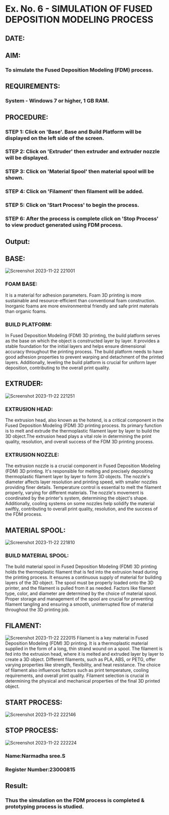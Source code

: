 # Ex. No. 6 - SIMULATION OF FUSED DEPOSITION MODELING PROCESS

## DATE: 
## AIM:
### To simulate the Fused Deposition Modeling (FDM) process.

## REQUIREMENTS:
### System - Windows 7 or higher, 1 GB RAM.

## PROCEDURE:
### STEP 1: Click on 'Base'. Base and Build Platform will be displayed on the left side of the screen.
### STEP 2: Click on 'Extruder' then extruder and extruder nozzle will be displayed.
### STEP 3: Click on 'Material Spool' then material spool will be shown.
### STEP 4: Click on 'Filament' then filament will be added.
### STEP 5: Click on 'Start Process' to begin the process.
### STEP 6: After the process is complete click on 'Stop Process' to view product generated using FDM process.

## Output:
## BASE:
![Screenshot 2023-11-22 221001](https://github.com/Narmadhasree48/Ex.-No---6.-SIMULATION-OF-FUSED-DEPOSITION-MODELING-PROCESS/assets/144979451/c36c42ac-718e-41f6-91a0-84b544568b24)
### FOAM BASE:
It is a material for adhesion parameters. Foam 3D printing is more sustainable and resource-efficient than conventional foam construction. Inorganic foams are more environmentral friendly and safe print materials than organic foams.
### BUILD PLATFORM:
In Fused Deposition Modeling (FDM) 3D printing, the build platform serves as the base on which the object is constructed layer by layer. It provides a stable foundation for the initial layers and helps ensure dimensional accuracy throughout the printing process. The build platform needs to have good adhesion properties to prevent warping and detachment of the printed layers. Additionally, leveling the build platform is crucial for uniform layer deposition, contributing to the overall print quality.
## EXTRUDER:
![Screenshot 2023-11-22 221251](https://github.com/Narmadhasree48/Ex.-No---6.-SIMULATION-OF-FUSED-DEPOSITION-MODELING-PROCESS/assets/144979451/15af2ef7-6e6f-4fce-86de-566517e83ae4)

### EXTRUSION HEAD:
The extrusion head, also known as the hotend, is a critical component in the Fused Deposition Modeling (FDM) 3D printing process. Its primary function is to melt and extrude the thermoplastic filament layer by layer to build the 3D object.The extrusion head plays a vital role in determining the print quality, resolution, and overall success of the FDM 3D printing process.
### EXTRUSION NOZZLE:
The extrusion nozzle is a crucial component in Fused Deposition Modeling (FDM) 3D printing. It's responsible for melting and precisely depositing thermoplastic filament layer by layer to form 3D objects. The nozzle's diameter affects layer resolution and printing speed, with smaller nozzles providing finer details. Temperature control is essential to melt the filament properly, varying for different materials. The nozzle's movement is coordinated by the printer's system, determining the object's shape. Additionally, cooling systems on some nozzles help solidify the material swiftly, contributing to overall print quality, resolution, and the success of the FDM process.
## MATERIAL SPOOL:
![Screenshot 2023-11-22 221810](https://github.com/Narmadhasree48/Ex.-No---6.-SIMULATION-OF-FUSED-DEPOSITION-MODELING-PROCESS/assets/144979451/905e6d0e-754b-40b7-b205-02c2b5c1efba)
### BUILD MATERIAL SPOOL:
The build material spool in Fused Deposition Modeling (FDM) 3D printing holds the thermoplastic filament that is fed into the extrusion head during the printing process. It ensures a continuous supply of material for building layers of the 3D object. The spool must be properly loaded onto the 3D printer, and the filament is pulled from it as needed. Factors like filament type, color, and diameter are determined by the choice of material spool. Proper storage and management of the spool are crucial for preventing filament tangling and ensuring a smooth, uninterrupted flow of material throughout the 3D printing job.
## FILAMENT:
![Screenshot 2023-11-22 222015](https://github.com/Narmadhasree48/Ex.-No---6.-SIMULATION-OF-FUSED-DEPOSITION-MODELING-PROCESS/assets/144979451/64b0ae2e-0a15-4302-8196-2ea0bb148d08)
Filament is a key material in Fused Deposition Modeling (FDM) 3D printing. It is a thermoplastic material supplied in the form of a long, thin strand wound on a spool. The filament is fed into the extrusion head, where it is melted and extruded layer by layer to create a 3D object. Different filaments, such as PLA, ABS, or PETG, offer varying properties like strength, flexibility, and heat resistance. The choice of filament also influences factors such as print temperature, cooling requirements, and overall print quality. Filament selection is crucial in determining the physical and mechanical properties of the final 3D printed object.
## START PROCESS:
![Screenshot 2023-11-22 222146](https://github.com/Narmadhasree48/Ex.-No---6.-SIMULATION-OF-FUSED-DEPOSITION-MODELING-PROCESS/assets/144979451/0f432fa5-19f8-4283-a825-f9b415574738)
## STOP PROCESS:
![Screenshot 2023-11-22 222224](https://github.com/Narmadhasree48/Ex.-No---6.-SIMULATION-OF-FUSED-DEPOSITION-MODELING-PROCESS/assets/144979451/07987a9d-9231-4c49-a925-e3a9bd72a26a)

### Name:Narmadha sree.S
### Register Number:23000815

## Result:
### Thus the simulation on the FDM process is completed & prototyping process is studied.
